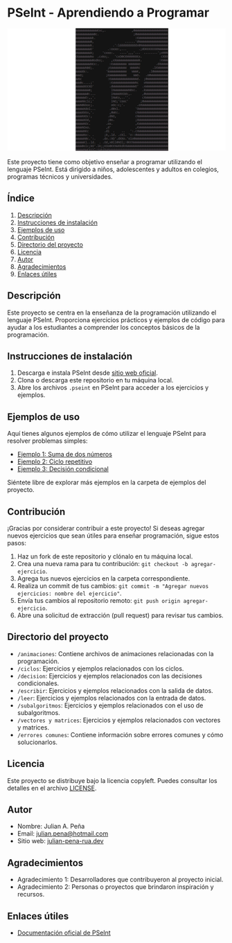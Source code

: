 # PSeInt - Aprendiendo a Programar

![Logo del proyecto](recursos/img/LogoElPena.png)

Este proyecto tiene como objetivo enseñar a programar utilizando el lenguaje PSeInt. Está dirigido a niños, adolescentes y adultos en colegios, programas técnicos y universidades.

## Índice

1. [Descripción](#descripción)
2. [Instrucciones de instalación](#instrucciones-de-instalación)
3. [Ejemplos de uso](#ejemplos-de-uso)
4. [Contribución](#contribución)
5. [Directorio del proyecto](#directorio-del-proyecto)
6. [Licencia](#licencia)
7. [Autor](#autor)
8. [Agradecimientos](#agradecimientos)
9. [Enlaces útiles](#enlaces-útiles)

## Descripción

Este proyecto se centra en la enseñanza de la programación utilizando el lenguaje PSeInt. Proporciona ejercicios prácticos y ejemplos de código para ayudar a los estudiantes a comprender los conceptos básicos de la programación.

## Instrucciones de instalación

1. Descarga e instala PSeInt desde [sitio web oficial](https://www.pseint.net/).
2. Clona o descarga este repositorio en tu máquina local.
3. Abre los archivos `.pseint` en PSeInt para acceder a los ejercicios y ejemplos.

## Ejemplos de uso

Aquí tienes algunos ejemplos de cómo utilizar el lenguaje PSeInt para resolver problemas simples:

- [Ejemplo 1: Suma de dos números](ejemplos/suma.pseint)
- [Ejemplo 2: Ciclo repetitivo](ejemplos/ciclo.pseint)
- [Ejemplo 3: Decisión condicional](ejemplos/decision.pseint)

Siéntete libre de explorar más ejemplos en la carpeta de ejemplos del proyecto.

## Contribución

¡Gracias por considerar contribuir a este proyecto! Si deseas agregar nuevos ejercicios que sean útiles para enseñar programación, sigue estos pasos:

1. Haz un fork de este repositorio y clónalo en tu máquina local.
2. Crea una nueva rama para tu contribución: `git checkout -b agregar-ejercicio`.
3. Agrega tus nuevos ejercicios en la carpeta correspondiente.
4. Realiza un commit de tus cambios: `git commit -m "Agregar nuevos ejercicios: nombre del ejercicio"`.
5. Envía tus cambios al repositorio remoto: `git push origin agregar-ejercicio`.
6. Abre una solicitud de extracción (pull request) para revisar tus cambios.

## Directorio del proyecto

- `/animaciones`: Contiene archivos de animaciones relacionadas con la programación.
- `/ciclos`: Ejercicios y ejemplos relacionados con los ciclos.
- `/decision`: Ejercicios y ejemplos relacionados con las decisiones condicionales.
- `/escribir`: Ejercicios y ejemplos relacionados con la salida de datos.
- `/leer`: Ejercicios y ejemplos relacionados con la entrada de datos.
- `/subalgoritmos`: Ejercicios y ejemplos relacionados con el uso de subalgoritmos.
- `/vectores y matrices`: Ejercicios y ejemplos relacionados con vectores y matrices.
- `/errores comunes`: Contiene información sobre errores comunes y cómo solucionarlos.

## Licencia

Este proyecto se distribuye bajo la licencia copyleft. Puedes consultar los detalles en el archivo [LICENSE](LICENSE).

## Autor

- Nombre: Julian A. Peña
- Email: julian.pena@hotmail.com
- Sitio web: [julian-pena-rua.dev](https://julian-pena-rua.github.io/cv/)

## Agradecimientos

- Agradecimiento 1: Desarrolladores que contribuyeron al proyecto inicial.
- Agradecimiento 2: Personas o proyectos que brindaron inspiración y recursos.

## Enlaces útiles

- [Documentación oficial de PSeInt](https://www.pseint.net/doc/)
